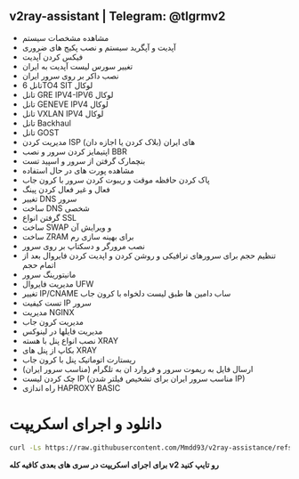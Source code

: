 ## v2ray-assistant | Telegram: @tlgrmv2 

- مشاهده مشخصات سیستم
- آپدیت و آپگرید سیستم و نصب پکیج های ضروری
- فیکس کردن آپدیت
- تغییر سورس لیست آپدیت به ایران
- نصب داکر بر روی سرور ایران
- تانل 6TO4 SIT لوکال
- تانل GRE IPV4-IPV6 لوکال
- تانل GENEVE IPV4 لوکال
- تانل VXLAN IPV4 لوکال
- تانل Backhaul
- تانل GOST
- مدیریت کردن ISP های ایران (بلاک کردن یا اجازه دان)
- اپتیمایز کردن سرور و نصب BBR
- بنچمارک گرفتن از سرور و اسپید تست
- مشاهده پورت های در حال استفاده
- پاک کردن حافظه موقت و ریبوت کردن سرور با کرون جاب
- فعال و غیر فعال کردن پینگ
- تغییر DNS سرور
- ساخت DNS شخصی
- گرفتن انواع SSL
- ساخت SWAP و ویرایش آن
- ساخت ZRAM  برای بهینه سازی رم
- نصب مرورگر و دسکتاپ بر روی سرور
- تنظیم حجم برای سرورهای ترافیکی و روشن کردن و اپدیت کردن فایروال بعد از اتمام حجم
- مانیتورینگ سرور
- مدیریت فایروال UFW
- تغییر IP/CNAME ساب دامین ها طبق لیست دلخواه با کرون جاب
- تست کیفیت IP سرور
- مدیریت NGINX
- مدیریت کرون جاب
- مدیریت فایلها در لینوکس
- نصب انواع پنل با هسته XRAY
- بکاپ از پنل های XRAY
- ریستارت اتوماتیک پنل با کرون جاب
- ارسال فایل به ریموت سرور و فروارد ان به تلگرام (مناسب سرور ایران)
- چک کردن لیست IP (مناسب سرور ایران برای تشخیص فیلتر شدن IP)
- راه اندازی HAPROXY BASIC

# دانلود و اجرای اسکریپت
```bash
curl -Ls https://raw.githubusercontent.com/Mmdd93/v2ray-assistance/refs/heads/main/node.sh -o /usr/bin/v2 && sudo chmod +x /usr/bin/v2 && v2
```

**برای اجرای اسکریپت در سری های بعدی کافیه کله v2 رو تایپ کنید**
